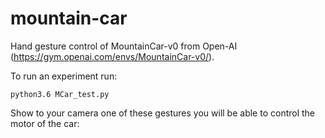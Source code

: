 # mountain-car

Hand gesture control of MountainCar-v0 from Open-AI (https://gym.openai.com/envs/MountainCar-v0/).

To run an experiment run:

```
python3.6 MCar_test.py
```
Show to your camera one of these gestures you will be able to control the motor of the car:
